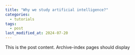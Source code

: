 ```yaml
---
title: "Why we study artificial intelligence?"
categories:
  - tutorials
tags:
  - post
last_modified_at: 2024-07-20
---
```



This is the post content. Archive-index pages should display